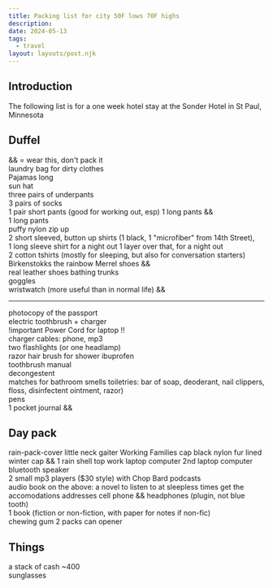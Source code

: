 ```yaml
---
title: Packing list for city 50F lows 70F highs
description:
date: 2024-05-13
tags:
  - travel
layout: layouts/post.njk
---
```


## Introduction  

The following list is for a one week hotel stay at the Sonder Hotel in St Paul, Minnesota
  
## Duffel 
&& = wear this, don't pack it   
laundry bag for dirty clothes  
Pajamas long  
sun hat      
three pairs of underpants  
3 pairs of socks    
1 pair short pants (good for working out, esp)
1 long pants &&    
1 long pants    
puffy nylon zip up  
2 short sleeved, button up shirts (1 black, 1 "microfiber" from 14th Street),     
1 long sleeve shirt for a night out
1 layer over that, for a night out  
2 cotton tshirts (mostly for sleeping, but also for conversation starters)    
Birkenstokks
the rainbow Merrel shoes &&  
real leather shoes
bathing trunks    
goggles  
wristwatch (more useful than in normal life)  &&  

---
photocopy of the passport    
electric toothbrush + charger  
!important Power Cord for laptop !!  
charger cables: phone, mp3  
two flashlights (or one headlamp)    
razor
hair brush for shower
ibuprofen    
toothbrush manual  
decongestent  
matches for bathroom smells
toiletries: bar of soap, deoderant, nail clippers, floss, disinfectent ointment, razor)  
pens    
1 pocket journal &&  

## Day pack
rain-pack-cover
little neck gaiter
Working Families cap
black nylon fur lined winter cap &&
1 rain shell top
work laptop computer
2nd laptop computer
bluetooth speaker  
2 small mp3 players ($30 style) with Chop Bard podcasts  
audio book on the above: a novel to listen to at sleepless times
get the accomodations addresses
cell phone  &&
headphones (plugin, not blue tooth)  
1 book (fiction or non-fiction, with paper for notes if non-fic)  
chewing gum 2 packs 
can opener 

## Things    
a stack of cash ~400  
sunglasses  
